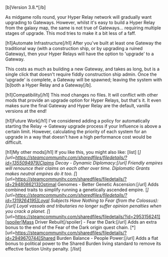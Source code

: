 [b]Version 3.8.*[/b]

As midgame rolls round, your Hyper Relay network will gradually want upgrading to Gateways. However, whilst it's easy to build a Hyper Relay from the galaxy map, the same is not true of Gateways... requiring multiple stages of upgrade. This mod tries to make it a bit less of a faff.

[h1]Automate Infrastructure[/h1]
After you've built at least one Gateway the traditional way (with a construction ship, or by upgrading a ruined Gateway), then your Hyper Relays will have the option to 'upgrade' to a Gateway.

This costs as much as building a new Gateway, and takes as long, but is a single click that doesn't require fiddly construction ship admin. Once the 'upgrade' is complete, a Gateway will be spawned; leaving the system with [b]both a Hyper Relay and a Gateway[/b].

[h1]Compatibility[/h1]
This mod changes no files. It will conflict with other mods that provide an upgrade option for Hyper Relays, but that's it. It even makes sure the final Gateway and Hyper Relay are the default, vanilla versions at the end!

[h1]Future Work[/h1]
I've considered adding a policy for automatically starting the Relay -> Gateway upgrade process if your Influence is above a certain limit. However, calculating the priority of each system for an upgrade in a way that doesn't have a high performance cost would be difficult.

[h1]My other mods[/h1]
If you like this, you might also like:
[list]
	[*][url=https://steamcommunity.com/sharedfiles/filedetails/?id=1355094979]Claims Decay - Dynamic Diplomacy:[/url] Friendly empires will renounce their claims on each other over time. Diplomatic Grants makes neutral empires do it too.
	[*][url=https://steamcommunity.com/sharedfiles/filedetails/?id=2948086213]Optimal Genomes - Better Genetic Ascension:[/url] Adds combined traits to simplify running a genetically ascended empire.
	[*][url=https://steamcommunity.com/sharedfiles/filedetails/?id=1319264195]Loyal Subjects Have Nothing to Fear (from the Colossus):[/url] Loyal vassals and tributaries no longer suffer opinion penalties when you crack a planet.
	[*][url=https://steamcommunity.com/sharedfiles/filedetails/?id=2953156241][spoiler]Mass Driver Rebuilt[/spoiler] - Fear the Dark:[/url] Adds an extra bonus to the end of the Fear of the Dark origin quest chain.
    [*][url=https://steamcommunity.com/sharedfiles/filedetails/?id=2949670744]Shared Burden Balance - People Power:[/url] Adds a flat bonus to political power to the Shared Burden living standard to remove its effective faction Unity penalty.
[/list]